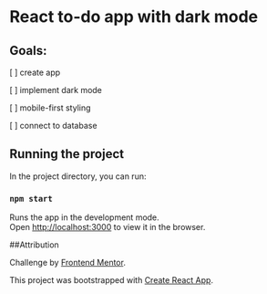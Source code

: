 # React to-do app with dark mode

## Goals:

[ ] create app

[ ] implement dark mode

[ ] mobile-first styling

[ ] connect to database


## Running the project

In the project directory, you can run:

### `npm start`

Runs the app in the development mode.\
Open [http://localhost:3000](http://localhost:3000) to view it in the browser.

##Attribution

Challenge by <a href="https://www.frontendmentor.io?ref=challenge" target="_blank">Frontend Mentor</a>.

This project was bootstrapped with [Create React App](https://github.com/facebook/create-react-app).
